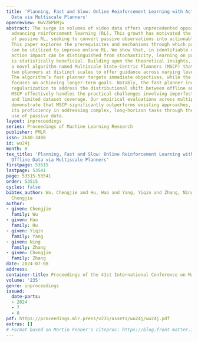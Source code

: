 ```yaml
---
title: 'Planning, Fast and Slow: Online Reinforcement Learning with Action-Free Offline
  Data via Multiscale Planners'
openreview: HwVZbPbMjw
abstract: The surge in volumes of video data offers unprecedented opportunities for
  advancing reinforcement learning (RL). This growth has motivated the development
  of passive RL, seeking to convert passive observations into actionable insights.
  This paper explores the prerequisites and mechanisms through which passive data
  can be utilized to improve online RL. We show that, in identifiable dynamics, where
  action impact can be distinguished from stochasticity, learning on passive data
  is statistically beneficial. Building upon the theoretical insights, we propose
  a novel algorithm named Multiscale State-Centric Planners (MSCP) that leverages
  two planners at distinct scales to offer guidance across varying levels of abstraction.
  The algorithm’s fast planner targets immediate objectives, while the slow planner
  focuses on achieving longer-term goals. Notably, the fast planner incorporates pessimistic
  regularization to address the distributional shift between offline and online data.
  MSCP effectively handles the practical challenges involving imperfect pretraining
  and limited dataset coverage. Our empirical evaluations across multiple benchmarks
  demonstrate that MSCP significantly outperforms existing approaches, underscoring
  its proficiency in addressing complex, long-horizon tasks through the strategic
  use of passive data.
layout: inproceedings
series: Proceedings of Machine Learning Research
publisher: PMLR
issn: 2640-3498
id: wu24j
month: 0
tex_title: 'Planning, Fast and Slow: Online Reinforcement Learning with Action-Free
  Offline Data via Multiscale Planners'
firstpage: 53515
lastpage: 53541
page: 53515-53541
order: 53515
cycles: false
bibtex_author: Wu, Chengjie and Hu, Hao and Yang, Yiqin and Zhang, Ning and Zhang,
  Chongjie
author:
- given: Chengjie
  family: Wu
- given: Hao
  family: Hu
- given: Yiqin
  family: Yang
- given: Ning
  family: Zhang
- given: Chongjie
  family: Zhang
date: 2024-07-08
address:
container-title: Proceedings of the 41st International Conference on Machine Learning
volume: '235'
genre: inproceedings
issued:
  date-parts:
  - 2024
  - 7
  - 8
pdf: https://proceedings.mlr.press/v235/assets/wu24j/wu24j.pdf
extras: []
# Format based on Martin Fenner's citeproc: https://blog.front-matter.io/posts/citeproc-yaml-for-bibliographies/
---
```

